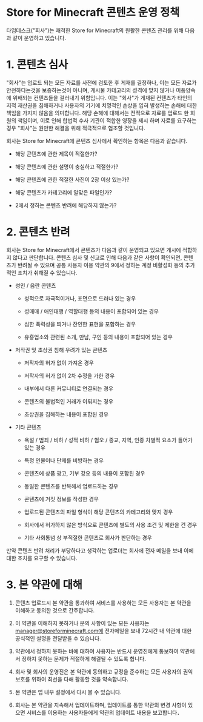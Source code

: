 ﻿# Store for Minecraft 콘텐츠 운영 정책

타임데스크("회사")는 쾌적한 Store for Minecraft의 원활한 콘텐츠 관리를 위해 다음과 같이 운영하고 있습니다.

# 1. 콘텐츠 심사

"회사"는 업로드 되는 모든 자료를 사전에 검토한 후 게재를 결정하나, 이는 모든 자료가 안전하다는것을 보증하는것이 아니며, 게시물 카테고리의 성격에 맞지 않거나 미풍양속에 위배되는 컨텐츠들을 걸러내기 위함입니다. 이는 "회사"가 게재된 컨텐츠가 타인의 지적 재산권을 침해하거나 사용자의 기기에 치명적인 손상을 입혀 발생하는 손해에 대한 책임을 가지지 않음을 의미합니다. 해당 손해에 대해서는 전적으로 자료를 업로드 한 회원의 책임이며, 이로 인해 합법적 수사 기관이 적합한 영장을 제시 하며 자료를 요구하는 경우 "회사"는 원만한 해결을 위해 적극적으로 협조할 것입니다.

회사는 Store for Minecraft에 콘텐츠 심사에서 확인하는 항목은 다음과 같습니다.

- 해당 콘텐츠에 관한 제목이 적절한가?

- 해당 콘텐츠에 관한 설명이 충실하고 적절한가?

- 해당 콘텐츠에 관한 적절한 사진이 2장 이상 있는가?

- 해당 콘텐츠가 카테고리에 알맞은 파일인가?

- 2에서 정하는 콘텐츠 반려에 해당하지 않는가?

# 2. 콘텐츠 반려

회사는 Store for Minecraft에서 콘텐츠가 다음과 같이 운영되고 있으면 게시에 적합하지 않다고 판단합니다. 콘텐츠 심사 및 신고로 인해 다음과 같은 사항이 확인되면, 콘텐츠가 반려될 수 있으며 공통 사용자 이용 약관의 9에서 정하는 계정 비활성화 등의 추가적인 조치가 취해질 수 있습니다.

- 성인 / 음란 콘텐츠

  - 성적으로 자극적이거나, 표면으로 드러나 있는 경우

  - 성매매 / 애인대행 / 역할대행 등의 내용이 포함되어 있는 경우

  - 심한 폭력성을 띄거나 잔인한 표현을 포함하는 경우

  - 유흥업소와 관련된 소개, 만남, 구인 등의 내용이 포함되어 있는 경우

- 저작권 및 초상권 침해 우려가 있는 콘텐츠

  - 저작자의 허가 없이 가져온 경우

  - 저작자의 허가 없이 2차 수정을 가한 경우 

  - 내부에서 다른 커뮤니티로 연결되는 경우 

  - 콘텐츠의 불법적인 거래가 이뤄지는 경우 

  - 초상권을 침해하는 내용이 포함된 경우

- 기타 콘텐츠

  - 욕설 / 범죄 / 비하 / 성적 비하 / 혐오 / 종교, 지역, 인종 차별적 요소가 들어가 있는 경우 

  - 특정 인물이나 단제를 비방하는 경우

  - 콘텐츠에 상품 광고, 기부 강요 등의 내용이 포함된 경우

  - 동일한 콘텐츠를 반복해서 업로드하는 경우

  - 콘텐츠에 거짓 정보를 작성한 경우

  - 업로드된 콘텐츠의 파일 형식이 해당 콘텐츠의 카테고리와 맞지 경우

  - 회사에서 허가하지 않은 방식으로 콘텐츠에 별도의 사용 조건 및 제한을 건 경우

  - 기타 사회통념 상 부적절한 콘텐츠로 회사가 판단하는 경우

만약 콘텐츠 반려 처리가 부당하다고 생각하는 업로더는 회사에 전자 메일을 보내 이에 대한 조치를 요구할 수 있습니다.

# 3. 본 약관에 대해

1. 콘텐츠 업로드시 본 약관을 통과하여 서비스를 사용하는 모든 사용자는 본 약관을 이해하고 동의한 것으로 간주합니다.

2. 이 약관을 이해하지 못하거나 문의 사항이 있는 모든 사용자는 manager@storeforminecraft.com에 전자메일을 보내 72시간 내 약관에 대한 공식적인 설명을 전달받을 수 있습니다.

3. 약관에서 정하지 못하는 바에 대하여 사용자는 반드시 운영진에게 통보하여 약관에서 정하지 못하는 문제가 적절하게 해결될 수 있도록 합니다.

4. 회사 및 회사의 운영진은 본 약관에 동의하고 규정을 준수하는 모든 사용자의 권익 보호를 위하여 최선을 다해 활동할 것을 약속합니다.

5. 본 약관은 앱 내부 설정에서 다시 볼 수 있습니다.

6. 회사는 본 약관을 지속해서 업데이트하며, 업데이트를 통한 약관의 변경 사항이 있으면 서비스를 이용하는 사용자들에게 약관의 업데이트 내용을 보고합니다．
